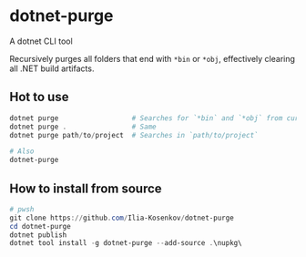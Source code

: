 # dotnet-purge

A dotnet CLI tool

Recursively purges all folders that end with `*bin` or `*obj`, effectively clearing all .NET build artifacts.

## Hot to use

```powershell
dotnet purge                  # Searches for `*bin` and `*obj` from current directory
dotnet purge .                # Same
dotnet purge path/to/project  # Searches in `path/to/project`

# Also
dotnet-purge
```

## How to install from source

```powershell
# pwsh
git clone https://github.com/Ilia-Kosenkov/dotnet-purge
cd dotnet-purge
dotnet publish
dotnet tool install -g dotnet-purge --add-source .\nupkg\
```
